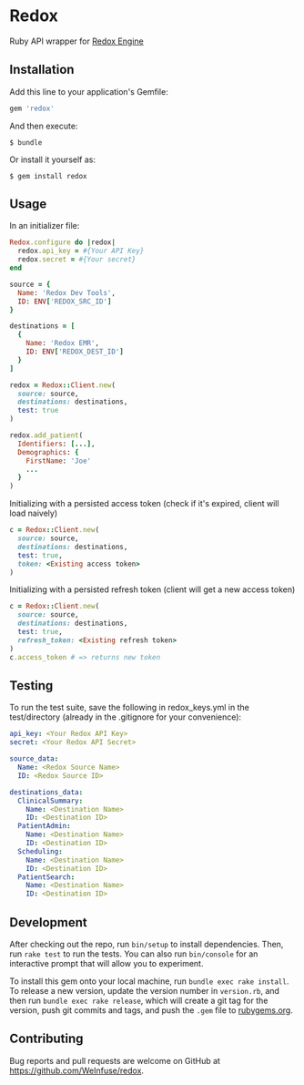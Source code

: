 # Redox
Ruby API wrapper for [Redox Engine](https://www.redoxengine.com)

## Installation

Add this line to your application's Gemfile:

```ruby
gem 'redox'
```

And then execute:

    $ bundle

Or install it yourself as:

    $ gem install redox

## Usage

In an initializer file:
```ruby
Redox.configure do |redox|
  redox.api_key = #{Your API Key}
  redox.secret = #{Your secret}
end
```

```ruby
source = {
  Name: 'Redox Dev Tools',
  ID: ENV['REDOX_SRC_ID']
}

destinations = [
  {
    Name: 'Redox EMR',
    ID: ENV['REDOX_DEST_ID']
  }
]

redox = Redox::Client.new(
  source: source,
  destinations: destinations,
  test: true
)

redox.add_patient(
  Identifiers: [...],
  Demographics: {
    FirstName: 'Joe'
    ...
  }
)
```

Initializing with a persisted access token (check if it's expired, client will load naively)
```ruby
c = Redox::Client.new(
  source: source,
  destinations: destinations,
  test: true,
  token: <Existing access token>
)
```

Initializing with a persisted refresh token (client will get a new access token)
```ruby
c = Redox::Client.new(
  source: source,
  destinations: destinations,
  test: true,
  refresh_token: <Existing refresh token>
)
c.access_token # => returns new token
```

## Testing
To run the test suite, save the following in redox_keys.yml in the test/directory (already in the .gitignore for your convenience):

```yaml
api_key: <Your Redox API Key>
secret: <Your Redox API Secret>

source_data:
  Name: <Redox Source Name>
  ID: <Redox Source ID>

destinations_data:
  ClinicalSummary: 
    Name: <Destination Name>
    ID: <Destination ID>
  PatientAdmin:
    Name: <Destination Name>
    ID: <Destination ID>
  Scheduling:
    Name: <Destination Name>
    ID: <Destination ID>
  PatientSearch:
    Name: <Destination Name>
    ID: <Destination ID>

```

## Development

After checking out the repo, run `bin/setup` to install dependencies. Then, run `rake test` to run the tests. You can also run `bin/console` for an interactive prompt that will allow you to experiment.

To install this gem onto your local machine, run `bundle exec rake install`. To release a new version, update the version number in `version.rb`, and then run `bundle exec rake release`, which will create a git tag for the version, push git commits and tags, and push the `.gem` file to [rubygems.org](https://rubygems.org).

## Contributing

Bug reports and pull requests are welcome on GitHub at https://github.com/WeInfuse/redox.
